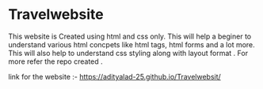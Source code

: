 # Travelwebsite
This website is Created using html and css only.
This will help a beginer to understand various html concpets like html tags, html forms and a lot more.
This will also help to understand css styling along with layout format .
For more refer the repo created .

link for the website :- https://adityalad-25.github.io/Travelwebsit/
